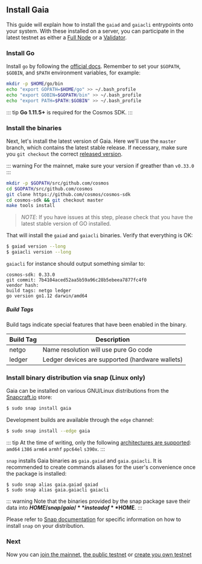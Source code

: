 ## Install Gaia

This guide will explain how to install the `gaiad` and `gaiacli` entrypoints onto your system. With these installed on a server, you can participate in the latest testnet as either a [Full Node](./join-mainnet.md) or a [Validator](./validators/validator-setup.md).

### Install Go

Install `go` by following the [official docs](https://golang.org/doc/install). Remember to set your `$GOPATH`, `$GOBIN`, and `$PATH` environment variables, for example:

```bash
mkdir -p $HOME/go/bin
echo "export GOPATH=$HOME/go" >> ~/.bash_profile
echo "export GOBIN=$GOPATH/bin" >> ~/.bash_profile
echo "export PATH=$PATH:$GOBIN" >> ~/.bash_profile
```

::: tip
**Go 1.11.5+** is required for the Cosmos SDK.
:::

### Install the binaries

Next, let's install the latest version of Gaia. Here we'll use the `master` branch, which contains the latest stable release.
If necessary, make sure you `git checkout` the correct
[released version](https://github.com/cosmos/cosmos-sdk/releases).

::: warning
For the mainnet, make sure your version if greather than `v0.33.0`
::: 

```bash
mkdir -p $GOPATH/src/github.com/cosmos
cd $GOPATH/src/github.com/cosmos
git clone https://github.com/cosmos/cosmos-sdk
cd cosmos-sdk && git checkout master
make tools install
```

> *NOTE*: If you have issues at this step, please check that you have the latest stable version of GO installed.

That will install the `gaiad` and `gaiacli` binaries. Verify that everything is OK:

```bash
$ gaiad version --long
$ gaiacli version --long
```

`gaiacli` for instance should output something similar to:

```
cosmos-sdk: 0.33.0
git commit: 7b4104aced52aa5b59a96c28b5ebeea7877fc4f0
vendor hash: 
build tags: netgo ledger
go version go1.12 darwin/amd64
```

##### Build Tags

Build tags indicate special features that have been enabled in the binary.

| Build Tag | Description                                     |
| --------- | ----------------------------------------------- |
| netgo     | Name resolution will use pure Go code           |
| ledger    | Ledger devices are supported (hardware wallets) |

### Install binary distribution via snap (Linux only)

Gaia can be installed on various GNU/Linux distributions from the [Snapcraft.io](https://snapcraft.io/gaia) store:

```bash
$ sudo snap install gaia
```

Development builds are available through the `edge` channel:

```bash
$ sudo snap install --edge gaia
```

::: tip
At the time of writing, only the following [architectures are supported](https://build.snapcraft.io/user/cosmos/cosmos-sdk): `amd64` `i386` `arm64` `armhf` `ppc64el` `s390x`.
:::

`snap` installs Gaia binaries as `gaia.gaiad` and `gaia.gaiacli`. It is recommended to create commands aliases for the user's convenience once the package is installed:

```
$ sudo snap alias gaia.gaiad gaiad
$ sudo snap alias gaia.gaiacli gaiacli
```

::: warning
Note that the binaries provided by the snap package save their data into **$HOME/snap/gaia/** instead of **$HOME**.
:::

Please refer to [Snap documentation](https://docs.snapcraft.io/installing-snapd/6735) for specific information on how to install `snap` on your distribution.


### Next

Now you can [join the mainnet](./join-mainnet.md), [the public testnet](./join-testnet.md) or [create you own  testnet](./deploy-testnet.md)
